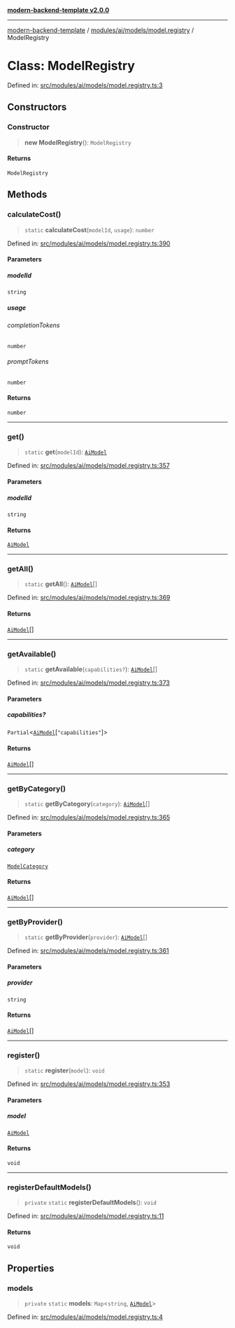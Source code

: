 [**modern-backend-template v2.0.0**](../../../../../README.md)

***

[modern-backend-template](../../../../../modules.md) / [modules/ai/models/model.registry](../README.md) / ModelRegistry

# Class: ModelRegistry

Defined in: [src/modules/ai/models/model.registry.ts:3](https://github.com/maemreyo/saas-4cus-nodejs/blob/2a5b3f3aa11335dfa561e80e1feabb8e6084261e/src/modules/ai/models/model.registry.ts#L3)

## Constructors

### Constructor

> **new ModelRegistry**(): `ModelRegistry`

#### Returns

`ModelRegistry`

## Methods

### calculateCost()

> `static` **calculateCost**(`modelId`, `usage`): `number`

Defined in: [src/modules/ai/models/model.registry.ts:390](https://github.com/maemreyo/saas-4cus-nodejs/blob/2a5b3f3aa11335dfa561e80e1feabb8e6084261e/src/modules/ai/models/model.registry.ts#L390)

#### Parameters

##### modelId

`string`

##### usage

###### completionTokens

`number`

###### promptTokens

`number`

#### Returns

`number`

***

### get()

> `static` **get**(`modelId`): [`AiModel`](../../model.types/interfaces/AiModel.md)

Defined in: [src/modules/ai/models/model.registry.ts:357](https://github.com/maemreyo/saas-4cus-nodejs/blob/2a5b3f3aa11335dfa561e80e1feabb8e6084261e/src/modules/ai/models/model.registry.ts#L357)

#### Parameters

##### modelId

`string`

#### Returns

[`AiModel`](../../model.types/interfaces/AiModel.md)

***

### getAll()

> `static` **getAll**(): [`AiModel`](../../model.types/interfaces/AiModel.md)[]

Defined in: [src/modules/ai/models/model.registry.ts:369](https://github.com/maemreyo/saas-4cus-nodejs/blob/2a5b3f3aa11335dfa561e80e1feabb8e6084261e/src/modules/ai/models/model.registry.ts#L369)

#### Returns

[`AiModel`](../../model.types/interfaces/AiModel.md)[]

***

### getAvailable()

> `static` **getAvailable**(`capabilities?`): [`AiModel`](../../model.types/interfaces/AiModel.md)[]

Defined in: [src/modules/ai/models/model.registry.ts:373](https://github.com/maemreyo/saas-4cus-nodejs/blob/2a5b3f3aa11335dfa561e80e1feabb8e6084261e/src/modules/ai/models/model.registry.ts#L373)

#### Parameters

##### capabilities?

`Partial`\<[`AiModel`](../../model.types/interfaces/AiModel.md)\[`"capabilities"`\]\>

#### Returns

[`AiModel`](../../model.types/interfaces/AiModel.md)[]

***

### getByCategory()

> `static` **getByCategory**(`category`): [`AiModel`](../../model.types/interfaces/AiModel.md)[]

Defined in: [src/modules/ai/models/model.registry.ts:365](https://github.com/maemreyo/saas-4cus-nodejs/blob/2a5b3f3aa11335dfa561e80e1feabb8e6084261e/src/modules/ai/models/model.registry.ts#L365)

#### Parameters

##### category

[`ModelCategory`](../../model.types/enumerations/ModelCategory.md)

#### Returns

[`AiModel`](../../model.types/interfaces/AiModel.md)[]

***

### getByProvider()

> `static` **getByProvider**(`provider`): [`AiModel`](../../model.types/interfaces/AiModel.md)[]

Defined in: [src/modules/ai/models/model.registry.ts:361](https://github.com/maemreyo/saas-4cus-nodejs/blob/2a5b3f3aa11335dfa561e80e1feabb8e6084261e/src/modules/ai/models/model.registry.ts#L361)

#### Parameters

##### provider

`string`

#### Returns

[`AiModel`](../../model.types/interfaces/AiModel.md)[]

***

### register()

> `static` **register**(`model`): `void`

Defined in: [src/modules/ai/models/model.registry.ts:353](https://github.com/maemreyo/saas-4cus-nodejs/blob/2a5b3f3aa11335dfa561e80e1feabb8e6084261e/src/modules/ai/models/model.registry.ts#L353)

#### Parameters

##### model

[`AiModel`](../../model.types/interfaces/AiModel.md)

#### Returns

`void`

***

### registerDefaultModels()

> `private` `static` **registerDefaultModels**(): `void`

Defined in: [src/modules/ai/models/model.registry.ts:11](https://github.com/maemreyo/saas-4cus-nodejs/blob/2a5b3f3aa11335dfa561e80e1feabb8e6084261e/src/modules/ai/models/model.registry.ts#L11)

#### Returns

`void`

## Properties

### models

> `private` `static` **models**: `Map`\<`string`, [`AiModel`](../../model.types/interfaces/AiModel.md)\>

Defined in: [src/modules/ai/models/model.registry.ts:4](https://github.com/maemreyo/saas-4cus-nodejs/blob/2a5b3f3aa11335dfa561e80e1feabb8e6084261e/src/modules/ai/models/model.registry.ts#L4)
